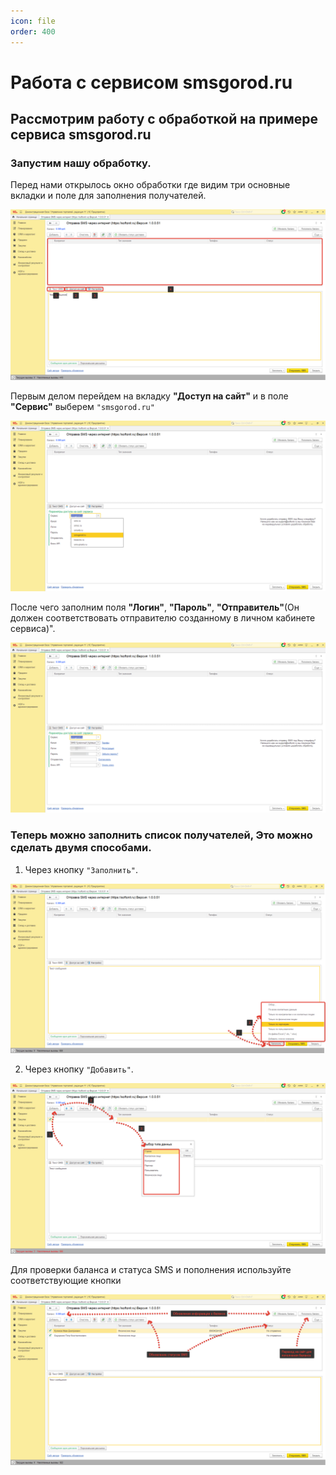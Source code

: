 ```yaml
---
icon: file 
order: 400
---
```


# Работа с сервисом smsgorod.ru

## Рассмотрим работу с обработкой на примере сервиса smsgorod.ru  

### Запустим нашу обработку.  
Перед нами открылось окно обработки где видим три основные вкладки и поле для заполнения получателей.

![Окно обработки](static/01_sms.png)

Первым делом перейдем на вкладку **"Доступ на сайт"** и в поле **"Сервис"** выберем `"smsgorod.ru"`

![Выбор сервиса](static/01_smsgorod.png)

После чего заполним  поля **"Логин"**, **"Пароль"**, **"Отправитель"**(Он должен соответствовать отправителю созданному в личном кабинете сервиса)".

![Заполнение параметров](static/02_smsgorod.png)

### Теперь можно заполнить список получателей, Это можно сделать двумя способами.

1. Через кнопку `"Заполнить"`.

![Заполнение текста сообщения](static/05_sms_posto.png)

2. Через кнопку `"Добавить"`.

![Отправка смс](static/06_sms_posto.png)

Для проверки баланса и статуса SMS  и пополнения используйте соответствующие кнопки

![Отправка смс](static/07_sms_posto.png)
